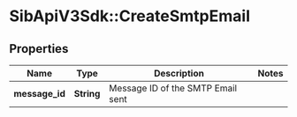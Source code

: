# SibApiV3Sdk::CreateSmtpEmail

## Properties
Name | Type | Description | Notes
------------ | ------------- | ------------- | -------------
**message_id** | **String** | Message ID of the SMTP Email sent | 


